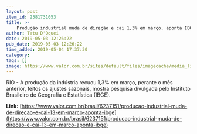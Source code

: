```yaml
---
layout: post
item_id: 2581731053
title: >-
    Produção industrial muda de direção e cai 1,3% em março, aponta IBGE
author: Tatu D'Oquei
date: 2019-05-03 12:26:22
pub_date: 2019-05-03 12:26:22
time_added: 2019-05-04 17:37:30
category: 
tags: []
image: https://www.valor.com.br/sites/default/files/imagecache/media_library_big_horizontal/fotoweb/drill-444493_1920.jpg
---
```


RIO - A produção da indústria recuou 1,3% em março, perante o mês anterior, feitos os ajustes sazonais, mostra pesquisa divulgada pelo Instituto Brasileiro de Geografia e Estatística (IBGE).

**Link:** [https://www.valor.com.br/brasil/6237151/producao-industrial-muda-de-direcao-e-cai-13-em-marco-aponta-ibge](https://www.valor.com.br/brasil/6237151/producao-industrial-muda-de-direcao-e-cai-13-em-marco-aponta-ibge)

